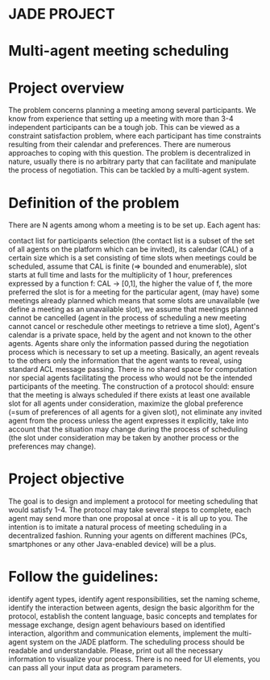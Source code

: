 

# JADE PROJECT
# Multi-agent meeting scheduling
 

# Project overview
The problem concerns planning a meeting among several participants. We know from experience that setting up a meeting with more than 3-4 independent participants can be a tough job. This can be viewed as a constraint satisfaction problem, where each participant has time constraints resulting from their calendar and preferences. There are numerous approaches to coping with this question. The problem is decentralized in nature, usually there is no arbitrary party that can facilitate and manipulate the process of negotiation. This can be tackled by a multi-agent system.

 

# Definition of the problem
There are N agents among whom a meeting is to be set up. Each agent has:

contact list for participants selection (the contact list is a subset of the set of all agents on the platform which can be invited),
its calendar (CAL) of a certain size which is a set consisting of time slots when meetings could be scheduled, assume that CAL is finite (=> bounded and enumerable), slot starts at full time and lasts for the multiplicity of 1 hour,
preferences expressed by a function f: CAL -> [0,1], the higher the value of f, the more preferred the slot is for a meeting for the particular agent,
(may have) some meetings already planned which means that some slots are unavailable (we define a meeting as an unavailable slot), we assume that meetings planned cannot be cancelled (agent in the process of scheduling a new meeting cannot cancel or reschedule other meetings to retrieve a time slot),
Agent's calendar is a private space, held by the agent and not known to the other agents. Agents share only the information passed during the negotiation process which is necessary to set up a meeting. Basically, an agent reveals to the others only the information that the agent wants to reveal, using standard ACL message passing. There is no shared space for computation nor special agents facilitating the process who would not be the intended participants of the meeting.
The construction of a protocol should:
ensure that the meeting is always scheduled if there exists at least one available slot for all agents under consideration,
maximize the global preference (=sum of preferences of all agents for a given slot),
not eliminate any invited agent from the process unless the agent expresses it explicitly,
take into account that the situation may change during the process of scheduling (the slot under consideration may be taken by another process or the preferences may change).
 

# Project objective
The goal is to design and implement a protocol for meeting scheduling that would satisfy 1-4. The protocol may take several steps to complete, each agent may send more than one proposal at once - it is all up to you. The intention is to imitate a natural process of meeting scheduling in a decentralized fashion. Running your agents on different machines (PCs, smartphones or any other Java-enabled device) will be a plus.

# Follow the guidelines:
identify agent types,
identify agent responsibilities,
set the naming scheme,
identify the interaction between agents,
design the basic algorithm for the protocol,
establish the content language, basic concepts and templates for message exchange,
design agent behaviours based on identified interaction, algorithm and communication elements,
implement the multi-agent system on the JADE platform.
The scheduling process should be readable and understandable. Please, print out all the necessary information to visualize your process. There is no need for UI elements, you can pass all your input data as program parameters.

 
